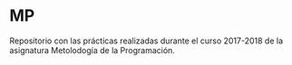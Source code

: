 # MP

Repositorio con las prácticas realizadas durante el curso 2017-2018 de la asignatura Metolodogía de la Programación.
